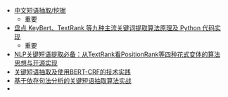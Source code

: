 

- [中文短语抽取/挖掘](https://blog.csdn.net/rensihui/article/details/123299946)
  - 重要
- [盘点 KeyBert、TextRank 等九种主流关键词提取算法原理及 Python 代码实现](https://zhuanlan.zhihu.com/p/568271135)
  - 重要
- [NLP关键短语提取必备：从TextRank看PositionRank等四种花式变体的算法思想与开源实现](https://mp.weixin.qq.com/s?__biz=MjM5ODkzMzMwMQ==&mid=2650429837&idx=1&sn=a2d1b8663f3c2b0297139a85c4b3367a&chksm=becddfd789ba56c108f024473981f8e49b7c1adbe25de8b35102bb622a7a25fee70f532c245d#rd)
- [关键短语抽取及使用BERT-CRF的技术实践](https://zhuanlan.zhihu.com/p/148502336)
- [基于依存句法分析的关键短语抽取算法实战](https://zhuanlan.zhihu.com/p/107663730)
- 